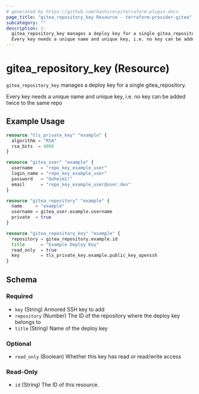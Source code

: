 ```yaml
---
# generated by https://github.com/hashicorp/terraform-plugin-docs
page_title: "gitea_repository_key Resource - terraform-provider-gitea"
subcategory: ""
description: |-
  gitea_repository_key manages a deploy key for a single gitea_repository.
  Every key needs a unique name and unique key, i.e. no key can be added twice to the same repo
---
```


# gitea_repository_key (Resource)

`gitea_repository_key` manages a deploy key for a single gitea_repository.

Every key needs a unique name and unique key, i.e. no key can be added twice to the same repo

## Example Usage

```terraform
resource "tls_private_key" "example" {
  algorithm = "RSA"
  rsa_bits  = 4096
}

resource "gitea_user" "example" {
  username   = "repo_key_example_user"
  login_name = "repo_key_example_user"
  password   = "Geheim1!"
  email      = "repo_key_example_user@user.dev"
}

resource "gitea_repository" "example" {
  name     = "example"
  username = gitea_user.example.username
  private  = true
}

resource "gitea_repository_key" "example" {
  repository = gitea_repository.example.id
  title      = "Example Deploy Key"
  read_only  = true
  key        = tls_private_key.example.public_key_openssh
}
```

<!-- schema generated by tfplugindocs -->
## Schema

### Required

- `key` (String) Armored SSH key to add
- `repository` (Number) The ID of the repository where the deploy key belongs to
- `title` (String) Name of the deploy key

### Optional

- `read_only` (Boolean) Whether this key has read or read/write access

### Read-Only

- `id` (String) The ID of this resource.

